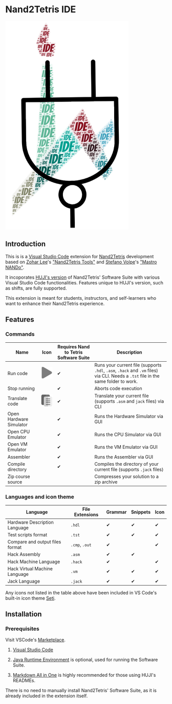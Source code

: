 # Nand2Tetris IDE

![Logo](images/icon.png)

## Introduction

This is is a [Visual Studio Code](https://code.visualstudio.com/) extension for
[Nand2Tetris](https://www.nand2tetris.org/) development based on
[Zohar Lee](https://github.com/leafvmaple/)'s
["Nand2Tetris Tools"](https://github.com/leafvmaple/vscode-nand2tetris) and
[Stefano Volpe](https://github.com/FoxySeta)'s
["Mastro NANDo"](https://github.com/foxyseta/nand-ide).

It incoporates [HUJI's version](https://github.com/AvivYaish/nand2tetris_HUJI)
of Nand2Tetris' Software Suite with various Visual Studio Code functionalities.
Features unique to HUJI's version, such as shifts, are fully supported.

This extension is meant for students, instructors, and self-learners who want
to enhance their Nand2Tetris experience.

## Features

### Commands

Name | Icon | Requires Nand to Tetris Software Suite | Description
---- | ---- | ------------------------------- | -----------
Run code | ![Run Code button](images/button.png) | ✔︎ | Runs your current file (supports `.hdl`, `.asm`, `.hack` and `.vm` files) via CLI. Needs a `.tst` file in the same folder to work.
Stop running | | ✔︎ | Aborts code execution
Translate code | ![Translate Code button](images/button2.png) | ✔︎ | Translate your current file (supports `.asm` and `jack` files) via CLI
Open Hardware Simulator | | ✔︎ | Runs the Hardware Simulator via GUI
Open CPU Emulator | | ✔︎ | Runs the CPU Simulator via GUI
Open VM Emulator | | ✔︎ | Runs the VM Emulator via GUI
Assembler | | ✔︎ | Runs the Assembler via GUI
Compile directory | | ✔︎ | Compiles the directory of your current file (supports `.jack` files)
Zip course source | | | Compresses your solution to a zip archive

### Languages and icon theme

Language | File Extensions | Grammar | Snippets | Icon
-------- | --------------- | ------- | -------- | ----
Hardware Description Language | `.hdl` | ✔︎ | ✔︎ | ✔︎
Test scripts format | `.tst` | ✔︎ | ✔︎ | ✔︎
Compare and output files format | `.cmp`, `.out` | ✔︎ | | ✔︎
Hack Assembly | `.asm` | ✔︎ | ✔︎ | 
Hack Machine Language | `.hack` | ✔︎ | | ✔︎
Hack Virtual Machine Language | `.vm` | ✔︎ | ✔︎ | ✔︎
Jack Language | `.jack` | ✔︎ | ✔︎ | ✔︎

Any icons not listed in the table above have been included in VS Code's built-in icon theme
[Seti](https://github.com/microsoft/vscode/tree/master/extensions/theme-seti).

## Installation

### Prerequisites

Visit VSCode's [Marketplace](https://marketplace.visualstudio.com/items?itemName=AvivYaish.nand-ide).

1. [Visual Studio Code](https://code.visualstudio.com/Download)

1. [Java Runtime Environment](https://www.java.com/en/download/) is optional, used for running the Software Suite.

1. [Markdown All in One](https://marketplace.visualstudio.com/items?itemName=yzhang.markdown-all-in-one)
   is highly recommended for those using HUJI's READMEs.

There is no need to manually install Nand2Tetris' Software Suite, as
it is already included in the extension itself.
